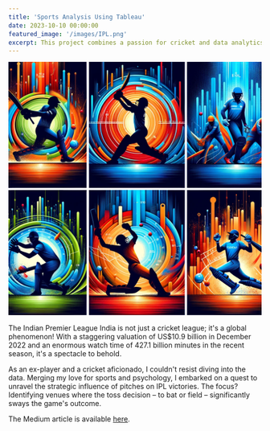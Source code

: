 ```yaml
---
title: 'Sports Analysis Using Tableau'
date: 2023-10-10 00:00:00
featured_image: '/images/IPL.png'
excerpt: This project combines a passion for cricket and data analytics to discover patterns and develop winning strategies for IPL teams. It aims to reveal insights beyond standard evaluations, focusing on individual and team performances and optimal match strategies.
---
```


![](/images/IPL.png)

The Indian Premier League India is not just a cricket league; it's a global phenomenon! With a staggering valuation of US$10.9 billion in December 2022 and an enormous watch time of 427.1 billion minutes in the recent season, it's a spectacle to behold.

As an ex-player and a cricket aficionado, I couldn't resist diving into the data. Merging my love for sports and psychology, I embarked on a quest to unravel the strategic influence of pitches on IPL victories. The focus? Identifying venues where the toss decision – to bat or field – significantly sways the game's outcome.

The Medium article is available [here](https://medium.com/@kavyasri_49247/sports-analytics-unlocking-ipls-winning-strategies-with-tableau-899c663e6c42).
